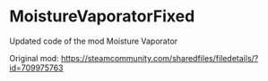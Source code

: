 # MoistureVaporatorFixed
Updated code of the mod Moisture Vaporator

Original mod: https://steamcommunity.com/sharedfiles/filedetails/?id=709975763
